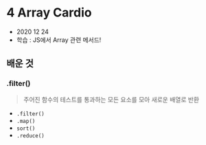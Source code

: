 # 4 Array Cardio

- 2020 12 24
- 학습 : JS에서 Array 관련 메서드!

## 배운 것

### .filter()

> 주어진 함수의 테스트를 통과하는 모든 요소를 모아 새로운 배열로 반환



- `.filter()`
- `.map()`
- `sort()`
- `.reduce()`